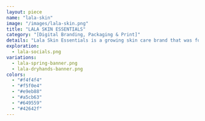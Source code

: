 ```yaml
---
layout: piece
name: "lala-skin"
image: "/images/lala-skin.png"
title: "LALA SKIN ESSENTIALS"
category: "[Digital Branding, Packaging & Print]"
details: "Lala Skin Essentials is a growing skin care brand that was founded on the principles of providing high-quality, effective, and organic skincare products suitable for all skin types. As the in-house contracted Graphic Designer, I am responsible for improving the company's marketing materials and social platforms. Scroll below to view some of the bits and pieces that I have created."
exploration:
  - lala-socials.png
variations:
  - lala-spring-banner.png
  - lala-dryhands-banner.png
colors:
  - "#f4f4f4"
  - "#f5f0e4"
  - "#e9eb88"
  - "#a5cb63"
  - "#649559"
  - "#42642f"
---
```


